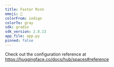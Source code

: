 ```yaml
---
title: Faster Rcnn
emoji: 💩
colorFrom: indigo
colorTo: gray
sdk: gradio
sdk_version: 2.8.13
app_file: app.py
pinned: false
---
```


Check out the configuration reference at https://huggingface.co/docs/hub/spaces#reference
